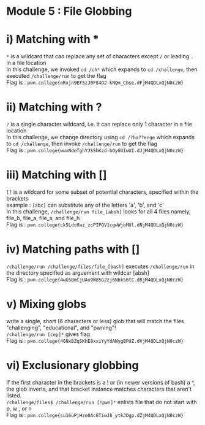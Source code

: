 # Module 5 : File Globbing

# i) Matching with *
`*` is a wildcard that can replace any set of characters  except `/` or leading `.` in a file location<br>
In this challenge, we invoked `cd /ch*` which expands to `cd /challenge`, then executed `/challenge/run` to get the flag  <br>
Flag is : `pwn.college{oRxjn9EF5zJ0F84O2-kNQm_Cbse.dFjM4QDLxQjN0czW}`

# ii) Matching with ?
`?` is a single character wildcard, i.e. it can replace only 1 character in a file location <br>
In this challenge, we change directory using `cd /?ha??enge` which expands to `cd /challenge`, then invoke `/challenge/run` to get the flag <br>
Flag is : `pwn.college{wwxNdeTghYJSShKzd-bOyGUIwUI.dJjM4QDLxQjN0czW}`

# iii) Matching with []
`[]` is a wildcard for some subset of potential characters, specified within the brackets <br>
example : `[abc]` can substitute any of the letters 'a', 'b', and 'c' <br>
In this challenge, `/challenge/run file_[absh]` looks for all 4 files namely, file_b, file_a, file_s, and file_h <br>
Flag is : `pwn.college{ck5LdcHaz_zcPIPQV1cgwWjbHUl.dNjM4QDLxQjN0czW}`

# iv) Matching paths with []
`/challenge/run /challenge/files/file_[bash]` executes `/challenge/run` in the directory specified as arguement with wildcar [absh] <br>
Flag is : `pwn.college{4wGSBmCjUAu9W85G2zj6NbkS6tC.dRjM4QDLxQjN0czW}`

# v) Mixing globs
write a single, short (6 characters or less) glob that will match the files "challenging", "educational", and "pwning"! <br>
`/challenge/run [cep]*` gives flag <br>
Flag is : `pwn.college{4GNxBZqSKhE8xxiYyYdAWygBPdZ.dVjM4QDLxQjN0czW}
`

# vi) Exclusionary globbing
If the first character in the brackets is a ! or (in newer versions of bash) a ^, the glob inverts, and that bracket instance matches characters that aren't listed. <br>
`/challenge/files$ /challenge/run [!pwn]*` enlists file that do not start with p, w , or n <br>
Flag is : `pwn.college{su16uPjHzo0Ac6TiwJ8_ytkJDgp.dZjM4QDLxQjN0czW}`
